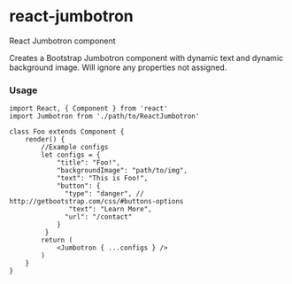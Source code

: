 # react-jumbotron

React Jumbotron component

Creates a Bootstrap Jumbotron component with dynamic text and dynamic background image. Will ignore any properties not assigned.


### Usage

```
import React, { Component } from 'react'
import Jumbotron from './path/to/ReactJumbotron'

class Foo extends Component {
    render() {
        //Example configs
        let configs = {
            "title": "Foo!",
            "backgroundImage": "path/to/img",
            "text": "This is Foo!",
            "button": {
              "type": "danger", // http://getbootstrap.com/css/#buttons-options
               "text": "Learn More",
              "url": "/contact"
            }
         }
        return (
            <Jumbotron { ...configs } />
        )
    }
}
